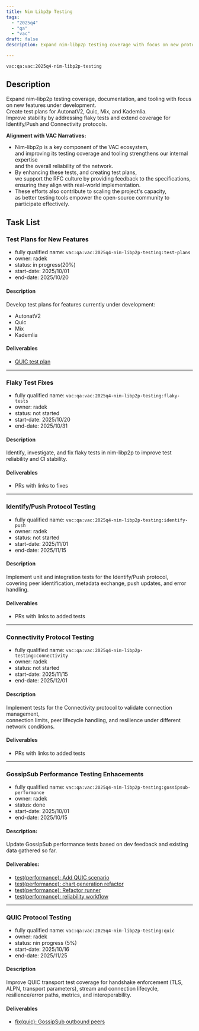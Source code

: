 ```yaml
---
title: Nim Libp2p Testing
tags:
  - "2025q4"
  - "qa"
  - "vac"  
draft: false  
description: Expand nim-libp2p testing coverage with focus on new protocols, test plans, and stability improvements. 

---
```


`vac:qa:vac:2025q4-nim-libp2p-testing`

## Description
Expand nim-libp2p testing coverage, documentation, and tooling with focus on new features under development.  
Create test plans for AutonatV2, Quic, Mix, and Kademlia.  
Improve stability by addressing flaky tests and extend coverage for Identify/Push and Connectivity protocols.

**Alignment with VAC Narratives:**
* Nim-libp2p is a key component of the VAC ecosystem,  
  and improving its testing coverage and tooling strengthens our internal expertise  
  and the overall reliability of the network.  
* By enhancing these tests, and creating test plans,  
  we support the RFC culture by providing feedback to the specifications,  
  ensuring they align with real-world implementation.  
* These efforts also contribute to scaling the project's capacity,  
  as better testing tools empower the open-source community to participate effectively.  

## Task List

### Test Plans for New Features

* fully qualified name: `vac:qa:vac:2025q4-nim-libp2p-testing:test-plans`
* owner: radek
* status: in progress(20%)
* start-date: 2025/10/01
* end-date: 2025/10/20

#### Description
Develop test plans for features currently under development:  
- AutonatV2  
- Quic  
- Mix  
- Kademlia  

#### Deliverables
- [QUIC test plan](https://www.notion.so/QUIC-28b8f96fb65c8018b6cdc21882cfd98a)

---

### Flaky Test Fixes

* fully qualified name: `vac:qa:vac:2025q4-nim-libp2p-testing:flaky-tests`
* owner: radek
* status: not started
* start-date: 2025/10/20
* end-date: 2025/10/31

#### Description
Identify, investigate, and fix flaky tests in nim-libp2p to improve test reliability and CI stability.

#### Deliverables
* PRs with links to fixes

---

### Identify/Push Protocol Testing

* fully qualified name: `vac:qa:vac:2025q4-nim-libp2p-testing:identify-push`
* owner: radek
* status: not started
* start-date: 2025/11/01
* end-date: 2025/11/15

#### Description
Implement unit and integration tests for the Identify/Push protocol,  
covering peer identification, metadata exchange, push updates, and error handling.

#### Deliverables
* PRs with links to added tests

---

### Connectivity Protocol Testing

* fully qualified name: `vac:qa:vac:2025q4-nim-libp2p-testing:connectivity`
* owner: radek
* status: not started
* start-date: 2025/11/15
* end-date: 2025/12/01

#### Description
Implement tests for the Connectivity protocol to validate connection management,  
connection limits, peer lifecycle handling, and resilience under different network conditions.

#### Deliverables
* PRs with links to added tests

---

### GossipSub Performance Testing Enhacements

* fully qualified name: `vac:qa:vac:2025q4-nim-libp2p-testing:gossipsub-performance`
* owner: radek
* status: done
* start-date: 2025/10/01
* end-date: 2025/10/15

#### Description: 
Update GossipSub performance tests based on dev feedback and existing data gathered so far.

#### Deliverables:
- [test(performance): Add QUIC scenario](https://github.com/vacp2p/nim-libp2p/pull/1631)
- [test(performance): chart generation refactor](https://github.com/vacp2p/nim-libp2p/pull/1718)
- [test(performance): Refactor runner](https://github.com/vacp2p/nim-libp2p/pull/1735)
- [test(performance): reliability workflow](https://github.com/vacp2p/nim-libp2p/pull/1729)

---

### QUIC Protocol Testing

* fully qualified name: `vac:qa:vac:2025q4-nim-libp2p-testing:quic`
* owner: radek
* status: nin progress (5%)
* start-date: 2025/10/16
* end-date: 2025/11/25

#### Description
Improve QUIC transport test coverage for handshake enforcement (TLS, ALPN, transport parameters), 
stream and connection lifecycle, resilience/error paths, metrics, and interoperability.

#### Deliverables
- [fix(quic): GossipSub outbound peers](https://github.com/vacp2p/nim-libp2p/pull/1768)
